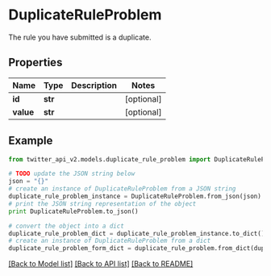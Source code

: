# DuplicateRuleProblem

The rule you have submitted is a duplicate.

## Properties
Name | Type | Description | Notes
------------ | ------------- | ------------- | -------------
**id** | **str** |  | [optional] 
**value** | **str** |  | [optional] 

## Example

```python
from twitter_api_v2.models.duplicate_rule_problem import DuplicateRuleProblem

# TODO update the JSON string below
json = "{}"
# create an instance of DuplicateRuleProblem from a JSON string
duplicate_rule_problem_instance = DuplicateRuleProblem.from_json(json)
# print the JSON string representation of the object
print DuplicateRuleProblem.to_json()

# convert the object into a dict
duplicate_rule_problem_dict = duplicate_rule_problem_instance.to_dict()
# create an instance of DuplicateRuleProblem from a dict
duplicate_rule_problem_form_dict = duplicate_rule_problem.from_dict(duplicate_rule_problem_dict)
```
[[Back to Model list]](../README.md#documentation-for-models) [[Back to API list]](../README.md#documentation-for-api-endpoints) [[Back to README]](../README.md)


